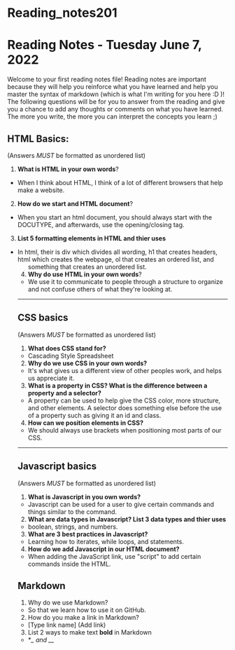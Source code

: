 # Reading_notes201
# Reading Notes - Tuesday June 7, 2022

Welcome to your first reading notes file! Reading notes are important because they will help you reinforce what you have learned and help you master the syntax of markdown (which is what I'm writing for you here :D )! The following questions will be for you to answer from the reading and give you a chance to add any thoughts or comments on what you have learned. The more you write, the more you can interpret the concepts you learn ;)


## HTML Basics:
(Answers *MUST* be formatted as unordered list)

1. **What is HTML in your own words**?
- When I think about HTML, I think of a lot of different browsers that help make a website.
2. **How do we start and HTML document**?
- When you start an html document, you should always start with the DOCUTYPE, and afterwards, use the opening/closing tag.
3. **List 5 formatting elements in HTML and thier uses**
- In html, their is div which divides all wording, h1 that creates headers, html which creates the webpage, ol that creates an ordered list, and <ul> something that creates an unordered list. 
4. **Why do use HTML in your own words**?
- We use it to communicate to people through a structure to organize and not confuse others of what they're looking at.


--------------------------------

## CSS basics
(Answers *MUST* be formatted as unordered list)

1. **What does CSS stand for?**
- Cascading Style Spreadsheet
2. **Why do we use CSS in your own words?**
- It's what gives us a different view of other peoples work, and helps us appreciate it.
3. **What is a property in CSS? What is the difference between a property and a selector?**
- A property can be used to help give the CSS color, more structure, and other elements. A selector does something else before the use of a property such as giving it an id and class.
4. **How can we position elements in CSS?**
- We should always use brackets when positioning most parts of our CSS.

--------------------------------

## Javascript basics
(Answers *MUST* be formatted as unordered list)

1. **What is Javascript in you own words?**
- Javascript can be used for a user to give certain commands and things similar to the command.
2. **What are data types in Javascript? List 3 data types and thier uses**
- boolean, strings, and numbers.
3. **What are 3 best practices in Javascript?**
- Learning how to iterates, while loops, and statements.
4. **How do we add Javascript in our HTML document?**
- When adding the JavaScript link, use "script" to add certain commands inside the HTML.
## Markdown 

1. Why do we use Markdown?
- So that we learn how to use it on GitHub.
2. How do you make a link in Markdown?
- [Type link name] (Add link)
3. List 2 ways to make text **bold** in Markdown
- **_ and __*

